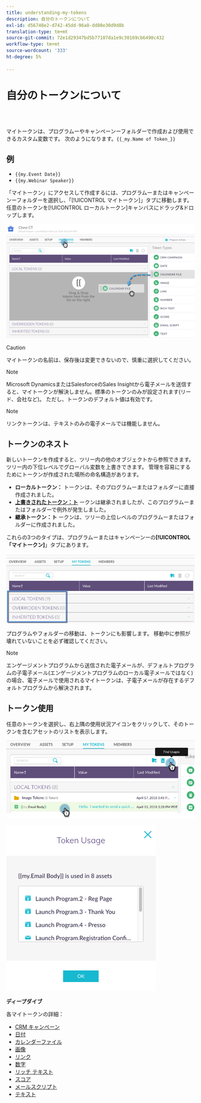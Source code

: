```yaml
---
title: understanding-my-tokens
description: 自分のトークンについて
exl-id: d56748e2-d742-45dd-96a8-dd80e30d9d8b
translation-type: tm+mt
source-git-commit: 72e1d29347bd5b77107da1e9c30169cb6490c432
workflow-type: tm+mt
source-wordcount: '333'
ht-degree: 5%

---
```


# 自分のトークンについて

<br> 

マイトークンは、プログラムーやキャンペーンーフォルダーで作成および使用できるカスタム変数です。 次のようになります。`{{_my.Name of Token_}}`

## 例

* `{{my.Event Date}}`
* `{{my.Webinar Speaker}}`

「マイトークン」にアクセスして作成するには、プログラムーまたはキャンペーンーフォルダーを選択し、「[!UICONTROL マイトークン]」タブに移動します。 任意のトークンを[!UICONTROL ローカルトークン]キャンバスにドラッグ&amp;ドロップします。

![イメージ1](/help/sky/assets/my-tokens/understanding-my-tokens/understanding-my-tokens-1.png)

>[!CAUTION]
>
>マイトークンの名前は、保存後は変更できないので、慎重に選択してください。

>[!NOTE]
>
>Microsoft DynamicsまたはSalesforceのSales Insightから電子メールを送信すると、マイトークンが解決しません。標準のトークンのみが設定されます(リード、会社など)。 ただし、トークンのデフォルト値は有効です。

>[!NOTE]
>
>リンクトークンは、テキストのみの電子メールでは機能しません。

## トークンのネスト

新しいトークンを作成すると、ツリー内の他のオブジェクトから参照できます。 ツリー内の下位レベルでグローバル変数を上書きできます。 管理を容易にするためにトークンが作成された場所の命名構造があります。

* **ローカルトークン：** トークンは、そのプログラムーまたはフォルダーに直接作成されました。
* **[上書きされたトークン：ト](/help/sky/override-an-inherited-my-token.md)** ークンは継承されましたが、このプログラムーまたはフォルダーで例外が発生しました。
* **継承トークン：ト** ークンは、ツリーの上位レベルのプログラムーまたはフォルダーに作成されました。

これらの3つのタイプは、プログラムーまたはキャンペーンーの&#x200B;**[!UICONTROL 「マイトークン]**」タブにあります。

![イメージ2](/help/sky/assets/my-tokens/understanding-my-tokens/understanding-my-tokens-2.png)

プログラムやフォルダーの移動は、トークンにも影響します。 移動中に参照が壊れていないことを必ず確認してください。

>[!NOTE]
>
>エンゲージメントプログラムから送信された電子メールが、デフォルトプログラムの子電子メール(エンゲージメントプログラムのローカル電子メールではなく)の場合、電子メールで使用されるマイトークンは、子電子メールが存在するデフォルトプログラムから解決されます。

## トークン使用

任意のトークンを選択し、右上隅の使用状況アイコンをクリックして、そのトークンを含むアセットのリストを表示します。

![イメージ3](/help/sky/assets/my-tokens/understanding-my-tokens/understanding-my-tokens-3.png)

![画像4](/help/sky/assets/my-tokens/understanding-my-tokens/understanding-my-tokens-4.png)

**ディープダイブ**

各マイトークンの詳細：

* [CRM キャンペーン](/help/sky/my-token-crm-campaign.md)
* [日付](/help/sky/my-token-date.md)
* [カレンダーファイル](/help/sky/my-token-calendar-file.md)
* [画像](/help/sky/my-token-image.md)
* [リンク](/help/sky/my-token-link.md)
* [数字](/help/sky/my-token-number.md)
* [リッチ テキスト](/help/sky/my-token-rich-text.md)
* [スコア](/help/sky/my-token-score.md)
* [メールスクリプト](/help/sky/my-token-email-script.md)
* [テキスト](/help/sky/my-token-text.md)
